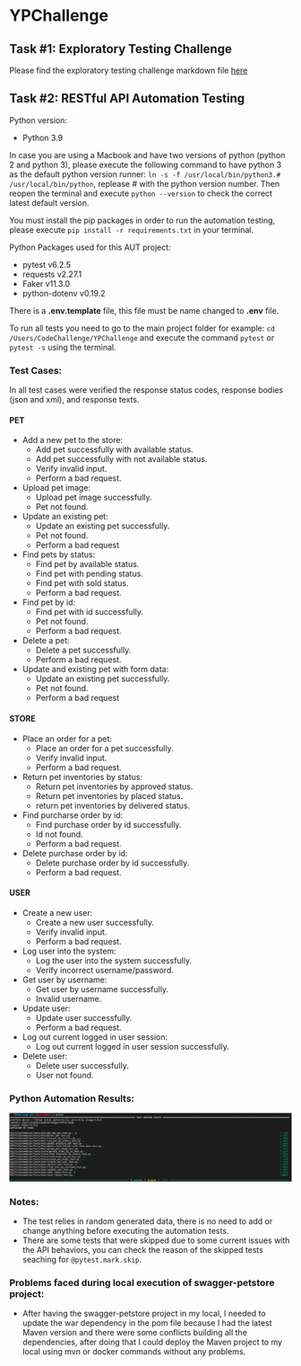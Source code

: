 # YPChallenge

## Task #1: Exploratory Testing Challenge
Please find the exploratory testing challenge markdown file [here](/Exploratory_Charters.md)

## Task #2: RESTful API Automation Testing
Python version:
- Python 3.9

In case you are using a Macbook and have two versions of python (python 2 and python 3), please execute the following command to have python 3 as the default python version runner: `ln -s -f /usr/local/bin/python3.# /usr/local/bin/python`, replease # with the python version number.
Then reopen the terminal and execute `python --version` to check the correct latest default version.

You must install the pip packages in order to run the automation testing, please execute `pip install -r requirements.txt` in your terminal.

Python Packages used for this AUT project:
- pytest v6.2.5
- requests v2.27.1
- Faker v11.3.0
- python-dotenv v0.19.2

There is a **.env.template** file, this file must be name changed to **.env** file.

To run all tests you need to go to the main project folder for example: `cd /Users/CodeChallenge/YPChallenge` and execute the command `pytest` or `pytest -s` using the terminal.

### Test Cases:
In all test cases were verified the response status codes, response bodies (json and xml), and response texts.
#### PET
- Add a new pet to the store:
  - Add pet successfully with available status.
  - Add pet successfully with not available status.
  - Verify invalid input.
  - Perform a bad request.
- Upload pet image:
  - Upload pet image successfully.
  - Pet not found.
- Update an existing pet:
  - Update an existing pet successfully.
  - Pet not found.
  - Perform a bad request
- Find pets by status:
  - Find pet by available status.
  - Find pet with pending status.
  - Find pet with sold status.
  - Perform a bad request.
- Find pet by id:
  - Find pet with id successfully.
  - Pet not found.
  - Perform a bad request.
- Delete a pet:
  - Delete a pet successfully.
  - Perform a bad request.
- Update and existing pet with form data:
  - Update an existing pet successfully.
  - Pet not found.
  - Perform a bad request

#### STORE
- Place an order for a pet:
  - Place an order for a pet successfully.
  - Verify invalid input.
  - Perform a bad request.
- Return pet inventories by status:
  - Return pet inventories by approved status.
  - Return pet inventories by placed status.
  - return pet inventories by delivered status.
- Find purcharse order by id:
  - Find purchase order by id successfully.
  - Id not found.
  - Perform a bad request.
- Delete purchase order by id:
  - Delete purchase order by id successfully.
  - Perform a bad request.

#### USER
- Create a new user:
  - Create a new user successfully.
  - Verify invalid input.
  - Perform a bad request.
- Log user into the system:
  - Log the user into the system successfully.
  - Verify incorrect username/password.
- Get user by username:
  - Get user by username successfully.
  - Invalid username.
- Update user:
  - Update user successfully.
  - Perform a bad request.
- Log out current logged in user session:
  - Log out current logged in user session successfully.
- Delete user:
  - Delete user successfully.
  - User not found.

### Python Automation Results:
![Automation Results](/automation_result.png?raw=true)

### Notes:
- The test relies in random generated data, there is no need to add or change anything before executing the automation tests.
- There are some tests that were skipped due to some current issues with the API behaviors, you can check the reason of the skipped tests seaching for `@pytest.mark.skip`.

### Problems faced during local execution of swagger-petstore project:
- After having the swagger-petstore project in my local, I needed to update the war dependency in the pom file because I had the latest Maven version and there were some conflicts building all the dependencies, after doing that I could deploy the Maven project to my local using mvn or docker commands without any problems.